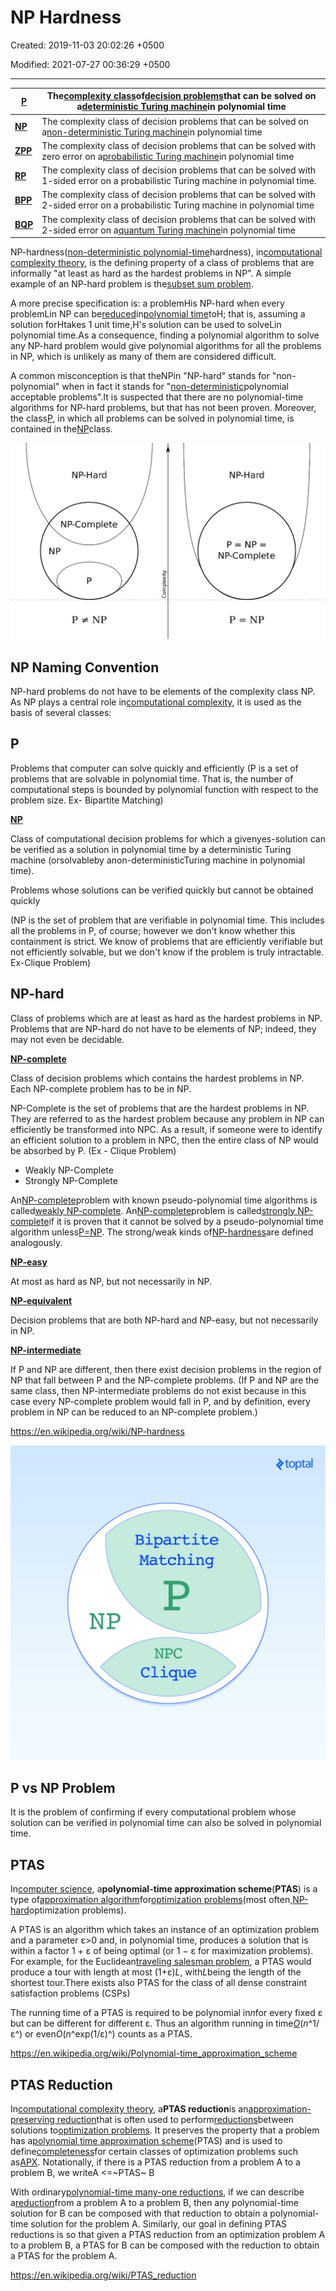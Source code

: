 # NP Hardness

Created: 2019-11-03 20:02:26 +0500

Modified: 2021-07-27 00:36:29 +0500

---

| [**P**](https://en.wikipedia.org/wiki/P_(complexity))     | The[complexity class](https://en.wikipedia.org/wiki/Complexity_class)of[decision problems](https://en.wikipedia.org/wiki/Decision_problem)that can be solved on a[deterministic Turing machine](https://en.wikipedia.org/wiki/Deterministic_Turing_machine)in polynomial time |
|---------|---------------------------------------------------------------|
| [**NP**](https://en.wikipedia.org/wiki/NP_(complexity))   | The complexity class of decision problems that can be solved on a[non-deterministic Turing machine](https://en.wikipedia.org/wiki/Non-deterministic_Turing_machine)in polynomial time                                                                                             |
| [**ZPP**](https://en.wikipedia.org/wiki/ZPP_(complexity)) | The complexity class of decision problems that can be solved with zero error on a[probabilistic Turing machine](https://en.wikipedia.org/wiki/Probabilistic_Turing_machine)in polynomial time                                                                                     |
| [**RP**](https://en.wikipedia.org/wiki/RP_(complexity))   | The complexity class of decision problems that can be solved with 1-sided error on a probabilistic Turing machine in polynomial time.                                                                                                                                               |
| [**BPP**](https://en.wikipedia.org/wiki/BPP_(complexity)) | The complexity class of decision problems that can be solved with 2-sided error on a probabilistic Turing machine in polynomial time                                                                                                                                                |
| [**BQP**](https://en.wikipedia.org/wiki/BQP)              | The complexity class of decision problems that can be solved with 2-sided error on a[quantum Turing machine](https://en.wikipedia.org/wiki/Quantum_Turing_machine)in polynomial time                                                                                              |

NP-hardness([non-deterministic polynomial-time](https://en.wikipedia.org/wiki/NP_(complexity))hardness), in[computational complexity theory](https://en.wikipedia.org/wiki/Computational_complexity_theory), is the defining property of a class of problems that are informally "at least as hard as the hardest problems in NP". A simple example of an NP-hard problem is the[subset sum problem](https://en.wikipedia.org/wiki/Subset_sum_problem).

A more precise specification is: a problemHis NP-hard when every problemLin NP can be[reduced](https://en.wikipedia.org/wiki/Reduction_(complexity))in[polynomial time](https://en.wikipedia.org/wiki/Polynomial_time)toH; that is, assuming a solution forHtakes 1 unit time,H‎'s solution can be used to solveLin polynomial time.As a consequence, finding a polynomial algorithm to solve any NP-hard problem would give polynomial algorithms for all the problems in NP, which is unlikely as many of them are considered difficult.

A common misconception is that theNPin "NP-hard" stands for "non-polynomial" when in fact it stands for "[non-deterministic](https://en.wikipedia.org/wiki/Non-deterministic_Turing_machine)polynomial acceptable problems".It is suspected that there are no polynomial-time algorithms for NP-hard problems, but that has not been proven. Moreover, the class[P](https://en.wikipedia.org/wiki/P_(complexity)), in which all problems can be solved in polynomial time, is contained in the[NP](https://en.wikipedia.org/wiki/NP_(complexity))class.

![image](media/NP-Hardness-image1.png)

## NP Naming Convention

NP-hard problems do not have to be elements of the complexity class NP. As NP plays a central role in[computational complexity](https://en.wikipedia.org/wiki/Computational_complexity_theory), it is used as the basis of several classes:

## P

Problems that computer can solve quickly and efficiently (P is a set of problems that are solvable in polynomial time. That is, the number of computational steps is bounded by polynomial function with respect to the problem size. Ex- Bipartite Matching)

[**NP**](https://en.wikipedia.org/wiki/NP_(complexity))

Class of computational decision problems for which a givenyes-solution can be verified as a solution in polynomial time by a deterministic Turing machine (orsolvableby anon-deterministicTuring machine in polynomial time).

Problems whose solutions can be verified quickly but cannot be obtained quickly

(NP is the set of problem that are verifiable in polynomial time. This includes all the problems in P, of course; however we don't know whether this containment is strict. We know of problems that are efficiently verifiable but not efficiently solvable, but we don't know if the problem is truly intractable. Ex-Clique Problem)

## NP-hard

Class of problems which are at least as hard as the hardest problems in NP. Problems that are NP-hard do not have to be elements of NP; indeed, they may not even be decidable.

[**NP-complete**](https://en.wikipedia.org/wiki/NP-complete)

Class of decision problems which contains the hardest problems in NP. Each NP-complete problem has to be in NP.

NP-Complete is the set of problems that are the hardest problems in NP. They are referred to as the hardest problem because any problem in NP can efficiently be transformed into NPC. As a result, if someone were to identify an efficient solution to a problem in NPC, then the entire class of NP would be absorbed by P. (Ex - Clique Problem)


-   Weakly NP-Complete
-   Strongly NP-Complete

An[NP-complete](https://en.wikipedia.org/wiki/NP-complete)problem with known pseudo-polynomial time algorithms is called[weakly NP-complete](https://en.wikipedia.org/wiki/Weakly_NP-complete). An[NP-complete](https://en.wikipedia.org/wiki/NP-complete)problem is called[strongly NP-complete](https://en.wikipedia.org/wiki/Strongly_NP-complete)if it is proven that it cannot be solved by a pseudo-polynomial time algorithm unless[P=NP](https://en.wikipedia.org/wiki/P%3DNP). The strong/weak kinds of[NP-hardness](https://en.wikipedia.org/wiki/NP-hard)are defined analogously.

[**NP-easy**](https://en.wikipedia.org/wiki/NP-easy)

At most as hard as NP, but not necessarily in NP.

[**NP-equivalent**](https://en.wikipedia.org/wiki/NP-equivalent)

Decision problems that are both NP-hard and NP-easy, but not necessarily in NP.

[**NP-intermediate**](https://en.wikipedia.org/wiki/NP-intermediate)

If P and NP are different, then there exist decision problems in the region of NP that fall between P and the NP-complete problems. (If P and NP are the same class, then NP-intermediate problems do not exist because in this case every NP-complete problem would fall in P, and by definition, every problem in NP can be reduced to an NP-complete problem.)

<https://en.wikipedia.org/wiki/NP-hardness>



![P vs. NP](media/NP-Hardness-image2.png)



## P vs NP Problem

It is the problem of confirming if every computational problem whose solution can be verified in polynomial time can also be solved in polynomial time.

## PTAS

In[computer science](https://en.wikipedia.org/wiki/Computer_science), a**polynomial-time approximation scheme**(**PTAS**) is a type of[approximation algorithm](https://en.wikipedia.org/wiki/Approximation_algorithm)for[optimization problems](https://en.wikipedia.org/wiki/Optimization_problem)(most often,[NP-hard](https://en.wikipedia.org/wiki/NP-hard)optimization problems).

A PTAS is an algorithm which takes an instance of an optimization problem and a parameter ε>0 and, in polynomial time, produces a solution that is within a factor 1 + ε of being optimal (or 1 − ε for maximization problems). For example, for the Euclidean[traveling salesman problem](https://en.wikipedia.org/wiki/Traveling_salesman_problem), a PTAS would produce a tour with length at most (1+ε)*L*, with*L*being the length of the shortest tour.There exists also PTAS for the class of all dense constraint satisfaction problems (CSPs)

The running time of a PTAS is required to be polynomial in*n*for every fixed ε but can be different for different ε. Thus an algorithm running in time[*O*](https://en.wikipedia.org/wiki/Big_O_notation)(*n*^1/ε^) or even*O*(*n*^exp(1/ε)^) counts as a PTAS.

<https://en.wikipedia.org/wiki/Polynomial-time_approximation_scheme>

## PTAS Reduction

In[computational complexity theory](https://en.wikipedia.org/wiki/Computational_complexity_theory), a**PTAS reduction**is an[approximation-preserving reduction](https://en.wikipedia.org/wiki/Approximation-preserving_reduction)that is often used to perform[reductions](https://en.wikipedia.org/wiki/Reduction_(complexity))between solutions to[optimization problems](https://en.wikipedia.org/wiki/Optimization_problem). It preserves the property that a problem has a[polynomial time approximation scheme](https://en.wikipedia.org/wiki/Polynomial_time_approximation_scheme)(PTAS) and is used to define[completeness](https://en.wikipedia.org/wiki/Complete_(complexity))for certain classes of optimization problems such as[APX](https://en.wikipedia.org/wiki/APX). Notationally, if there is a PTAS reduction from a problem A to a problem B, we writeA <=~PTAS~ B

With ordinary[polynomial-time many-one reductions](https://en.wikipedia.org/wiki/Polynomial-time_many-one_reduction), if we can describe a[reduction](https://en.wikipedia.org/wiki/Reduction_(complexity))from a problem A to a problem B, then any polynomial-time solution for B can be composed with that reduction to obtain a polynomial-time solution for the problem A. Similarly, our goal in defining PTAS reductions is so that given a PTAS reduction from an optimization problem A to a problem B, a PTAS for B can be composed with the reduction to obtain a PTAS for the problem A.

<https://en.wikipedia.org/wiki/PTAS_reduction>
